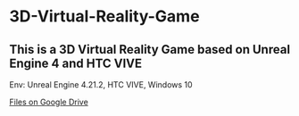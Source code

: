 # 3D-Virtual-Reality-Game
## This is a 3D Virtual Reality Game based on Unreal Engine 4 and HTC VIVE

Env: Unreal Engine 4.21.2, HTC VIVE, Windows 10

[Files on Google Drive](https://drive.google.com/open?id=1hbQfRrkPYkCB4kGMMEIa9MuuKcPLbmxJ)
